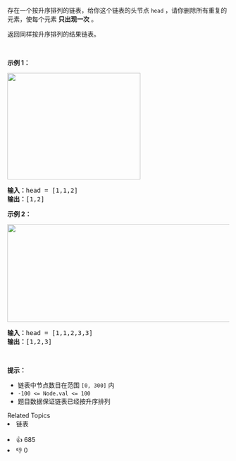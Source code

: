 <p>存在一个按升序排列的链表，给你这个链表的头节点 <code>head</code> ，请你删除所有重复的元素，使每个元素 <strong>只出现一次</strong> 。</p>

<p>返回同样按升序排列的结果链表。</p>

<p> </p>

<p><strong>示例 1：</strong></p>
<img alt="" src="https://assets.leetcode.com/uploads/2021/01/04/list1.jpg" style="width: 302px; height: 242px;" />
<pre>
<strong>输入：</strong>head = [1,1,2]
<strong>输出：</strong>[1,2]
</pre>

<p><strong>示例 2：</strong></p>
<img alt="" src="https://assets.leetcode.com/uploads/2021/01/04/list2.jpg" style="width: 542px; height: 222px;" />
<pre>
<strong>输入：</strong>head = [1,1,2,3,3]
<strong>输出：</strong>[1,2,3]
</pre>

<p> </p>

<p><strong>提示：</strong></p>

<ul>
	<li>链表中节点数目在范围 <code>[0, 300]</code> 内</li>
	<li><code>-100 <= Node.val <= 100</code></li>
	<li>题目数据保证链表已经按升序排列</li>
</ul>
<div><div>Related Topics</div><div><li>链表</li></div></div><br><div><li>👍 685</li><li>👎 0</li></div>